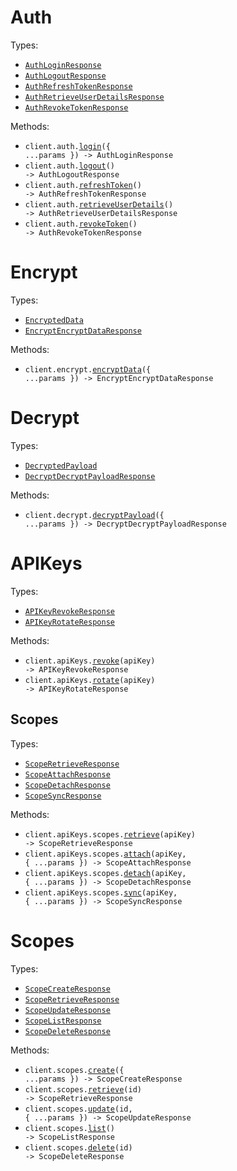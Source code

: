 # Auth

Types:

- <code><a href="./src/resources/auth.ts">AuthLoginResponse</a></code>
- <code><a href="./src/resources/auth.ts">AuthLogoutResponse</a></code>
- <code><a href="./src/resources/auth.ts">AuthRefreshTokenResponse</a></code>
- <code><a href="./src/resources/auth.ts">AuthRetrieveUserDetailsResponse</a></code>
- <code><a href="./src/resources/auth.ts">AuthRevokeTokenResponse</a></code>

Methods:

- <code title="post /auth/login">client.auth.<a href="./src/resources/auth.ts">login</a>({ ...params }) -> AuthLoginResponse</code>
- <code title="post /auth/logout">client.auth.<a href="./src/resources/auth.ts">logout</a>() -> AuthLogoutResponse</code>
- <code title="post /auth/refresh">client.auth.<a href="./src/resources/auth.ts">refreshToken</a>() -> AuthRefreshTokenResponse</code>
- <code title="get /auth/userdetails">client.auth.<a href="./src/resources/auth.ts">retrieveUserDetails</a>() -> AuthRetrieveUserDetailsResponse</code>
- <code title="post /auth/revoke">client.auth.<a href="./src/resources/auth.ts">revokeToken</a>() -> AuthRevokeTokenResponse</code>

# Encrypt

Types:

- <code><a href="./src/resources/encrypt.ts">EncryptedData</a></code>
- <code><a href="./src/resources/encrypt.ts">EncryptEncryptDataResponse</a></code>

Methods:

- <code title="post /encrypt">client.encrypt.<a href="./src/resources/encrypt.ts">encryptData</a>({ ...params }) -> EncryptEncryptDataResponse</code>

# Decrypt

Types:

- <code><a href="./src/resources/decrypt.ts">DecryptedPayload</a></code>
- <code><a href="./src/resources/decrypt.ts">DecryptDecryptPayloadResponse</a></code>

Methods:

- <code title="post /decrypt">client.decrypt.<a href="./src/resources/decrypt.ts">decryptPayload</a>({ ...params }) -> DecryptDecryptPayloadResponse</code>

# APIKeys

Types:

- <code><a href="./src/resources/api-keys/api-keys.ts">APIKeyRevokeResponse</a></code>
- <code><a href="./src/resources/api-keys/api-keys.ts">APIKeyRotateResponse</a></code>

Methods:

- <code title="patch /api-keys/{apiKey}/revoke">client.apiKeys.<a href="./src/resources/api-keys/api-keys.ts">revoke</a>(apiKey) -> APIKeyRevokeResponse</code>
- <code title="patch /api-keys/{apiKey}/rotate">client.apiKeys.<a href="./src/resources/api-keys/api-keys.ts">rotate</a>(apiKey) -> APIKeyRotateResponse</code>

## Scopes

Types:

- <code><a href="./src/resources/api-keys/scopes.ts">ScopeRetrieveResponse</a></code>
- <code><a href="./src/resources/api-keys/scopes.ts">ScopeAttachResponse</a></code>
- <code><a href="./src/resources/api-keys/scopes.ts">ScopeDetachResponse</a></code>
- <code><a href="./src/resources/api-keys/scopes.ts">ScopeSyncResponse</a></code>

Methods:

- <code title="get /api-keys/{apiKey}/scopes">client.apiKeys.scopes.<a href="./src/resources/api-keys/scopes.ts">retrieve</a>(apiKey) -> ScopeRetrieveResponse</code>
- <code title="post /api-keys/{apiKey}/scopes/attach">client.apiKeys.scopes.<a href="./src/resources/api-keys/scopes.ts">attach</a>(apiKey, { ...params }) -> ScopeAttachResponse</code>
- <code title="post /api-keys/{apiKey}/scopes/detach">client.apiKeys.scopes.<a href="./src/resources/api-keys/scopes.ts">detach</a>(apiKey, { ...params }) -> ScopeDetachResponse</code>
- <code title="post /api-keys/{apiKey}/scopes/sync">client.apiKeys.scopes.<a href="./src/resources/api-keys/scopes.ts">sync</a>(apiKey, { ...params }) -> ScopeSyncResponse</code>

# Scopes

Types:

- <code><a href="./src/resources/scopes.ts">ScopeCreateResponse</a></code>
- <code><a href="./src/resources/scopes.ts">ScopeRetrieveResponse</a></code>
- <code><a href="./src/resources/scopes.ts">ScopeUpdateResponse</a></code>
- <code><a href="./src/resources/scopes.ts">ScopeListResponse</a></code>
- <code><a href="./src/resources/scopes.ts">ScopeDeleteResponse</a></code>

Methods:

- <code title="post /scopes">client.scopes.<a href="./src/resources/scopes.ts">create</a>({ ...params }) -> ScopeCreateResponse</code>
- <code title="get /scopes/{id}">client.scopes.<a href="./src/resources/scopes.ts">retrieve</a>(id) -> ScopeRetrieveResponse</code>
- <code title="put /scopes/{id}">client.scopes.<a href="./src/resources/scopes.ts">update</a>(id, { ...params }) -> ScopeUpdateResponse</code>
- <code title="get /scopes">client.scopes.<a href="./src/resources/scopes.ts">list</a>() -> ScopeListResponse</code>
- <code title="delete /scopes/{id}">client.scopes.<a href="./src/resources/scopes.ts">delete</a>(id) -> ScopeDeleteResponse</code>
